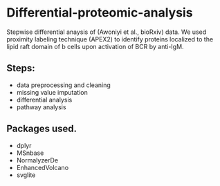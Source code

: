 # Differential-proteomic-analysis
Stepwise differential anaysis of (Awoniyi et al., bioRxiv) data.
We used proximity labeling technique (APEX2) to identify proteins localized to the lipid raft domain of b cells upon activation of BCR by anti-IgM.
## Steps:
- data preprocessing and cleaning
- missing value imputation
- differential analysis
- pathway analysis

## Packages used.
- dplyr
- MSnbase
- NormalyzerDe
- EnhancedVolcano
- svglite
